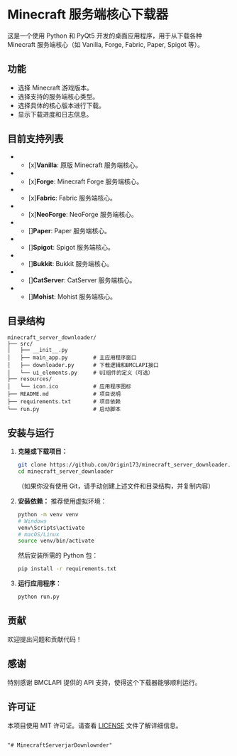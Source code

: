 # Minecraft 服务端核心下载器

这是一个使用 Python 和 PyQt5 开发的桌面应用程序，用于从下载各种 Minecraft 服务端核心（如 Vanilla, Forge, Fabric, Paper, Spigot 等）。


## 功能

* 选择 Minecraft 游戏版本。
* 选择支持的服务端核心类型。
* 选择具体的核心版本进行下载。
* 显示下载进度和日志信息。

## 目前支持列表
* - [x]**Vanilla**: 原版 Minecraft 服务端核心。
* - [x]**Forge**: Minecraft Forge 服务端核心。
* - [x]**Fabric**: Fabric 服务端核心。
* - [x]**NeoForge**: NeoForge 服务端核心。
* - []**Paper**: Paper 服务端核心。
* - []**Spigot**: Spigot 服务端核心。
* - []**Bukkit**: Bukkit 服务端核心。
* - []**CatServer**: CatServer 服务端核心。
* - []**Mohist**: Mohist 服务端核心。

## 目录结构

```
minecraft_server_downloader/
├── src/
│   ├── __init__.py
│   ├── main_app.py        # 主应用程序窗口
│   ├── downloader.py      # 下载逻辑和BMCLAPI接口
│   └── ui_elements.py     # UI组件的定义（可选）
├── resources/
│   └── icon.ico           # 应用程序图标
├── README.md              # 项目说明
├── requirements.txt       # 项目依赖
└── run.py                 # 启动脚本
```

## 安装与运行

1.  **克隆或下载项目：**
    ```bash
    git clone https://github.com/Origin173/minecraft_server_downloader.git
    cd minecraft_server_downloader
    ```
    （如果你没有使用 Git，请手动创建上述文件和目录结构，并复制内容）

2.  **安装依赖：**
    推荐使用虚拟环境：
    ```bash
    python -m venv venv
    # Windows
    venv\Scripts\activate
    # macOS/Linux
    source venv/bin/activate
    ```
    然后安装所需的 Python 包：
    ```bash
    pip install -r requirements.txt
    ```

3.  **运行应用程序：**
    ```bash
    python run.py
    ```

## 贡献

欢迎提出问题和贡献代码！

## 感谢
特别感谢 BMCLAPI 提供的 API 支持，使得这个下载器能够顺利运行。

## 许可证
本项目使用 MIT 许可证。请查看 [LICENSE](LICENSE) 文件了解详细信息。
```

"# MinecraftServerjarDownlownder" 
